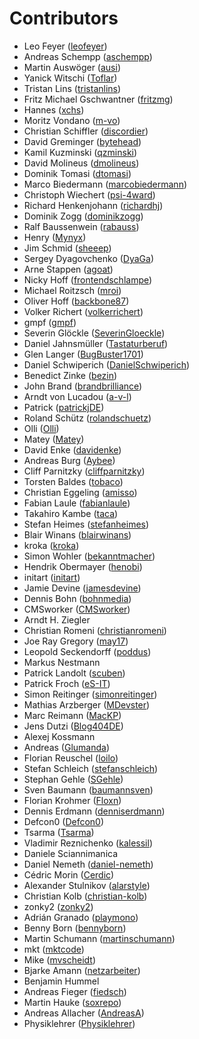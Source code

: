 # Contributors

 * Leo Feyer ([leofeyer](https://github.com/leofeyer))
 * Andreas Schempp ([aschempp](https://github.com/aschempp))
 * Martin Auswöger ([ausi](https://github.com/ausi))
 * Yanick Witschi ([Toflar](https://github.com/Toflar))
 * Tristan Lins ([tristanlins](https://github.com/tristanlins))
 * Fritz Michael Gschwantner ([fritzmg](https://github.com/fritzmg))
 * Hannes ([xchs](https://github.com/xchs))
 * Moritz Vondano ([m-vo](https://github.com/m-vo))
 * Christian Schiffler ([discordier](https://github.com/discordier))
 * David Greminger ([bytehead](https://github.com/bytehead))
 * Kamil Kuzminski ([qzminski](https://github.com/qzminski))
 * David Molineus ([dmolineus](https://github.com/dmolineus))
 * Dominik Tomasi ([dtomasi](https://github.com/dtomasi))
 * Marco Biedermann ([marcobiedermann](https://github.com/marcobiedermann))
 * Christoph Wiechert ([psi-4ward](https://github.com/psi-4ward))
 * Richard Henkenjohann ([richardhj](https://github.com/richardhj))
 * Dominik Zogg ([dominikzogg](https://github.com/dominikzogg))
 * Ralf Baussenwein ([rabauss](https://github.com/rabauss))
 * Henry ([Mynyx](https://github.com/Mynyx))
 * Jim Schmid ([sheeep](https://github.com/sheeep))
 * Sergey Dyagovchenko ([DyaGa](https://github.com/DyaGa))
 * Arne Stappen ([agoat](https://github.com/agoat))
 * Nicky Hoff ([frontendschlampe](https://github.com/frontendschlampe))
 * Michael Roitzsch ([mroi](https://github.com/mroi))
 * Oliver Hoff ([backbone87](https://github.com/backbone87))
 * Volker Richert ([volkerrichert](https://github.com/volkerrichert))
 * gmpf ([gmpf](https://github.com/gmpf))
 * Severin Glöckle ([SeverinGloeckle](https://github.com/SeverinGloeckle))
 * Daniel Jahnsmüller ([Tastaturberuf](https://github.com/Tastaturberuf))
 * Glen Langer ([BugBuster1701](https://github.com/BugBuster1701))
 * Daniel Schwiperich ([DanielSchwiperich](https://github.com/DanielSchwiperich))
 * Benedict Zinke ([bezin](https://github.com/bezin))
 * John Brand ([brandbrilliance](https://github.com/brandbrilliance))
 * Arndt von Lucadou ([a-v-l](https://github.com/a-v-l))
 * Patrick ([patrickjDE](https://github.com/patrickjDE))
 * Roland Schütz ([rolandschuetz](https://github.com/rolandschuetz))
 * Olli ([Olli](https://github.com/Olli))
 * Matey ([Matey](https://github.com/Matey))
 * David Enke ([davidenke](https://github.com/davidenke))
 * Andreas Burg ([Aybee](https://github.com/Aybee))
 * Cliff Parnitzky ([cliffparnitzky](https://github.com/cliffparnitzky))
 * Torsten Baldes ([tobaco](https://github.com/tobaco))
 * Christian Eggeling ([amisso](https://github.com/amisso))
 * Fabian Laule ([fabianlaule](https://github.com/fabianlaule))
 * Takahiro Kambe ([taca](https://github.com/taca))
 * Stefan Heimes ([stefanheimes](https://github.com/stefanheimes))
 * Blair Winans ([blairwinans](https://github.com/blairwinans))
 * kroka ([kroka](https://github.com/kroka))
 * Simon Wohler ([bekanntmacher](https://github.com/bekanntmacher))
 * Hendrik Obermayer ([henobi](https://github.com/henobi))
 * initart ([initart](https://github.com/initart))
 * Jamie Devine ([jamesdevine](https://github.com/jamesdevine))
 * Dennis Bohn ([bohnmedia](https://github.com/bohnmedia))
 * CMSworker ([CMSworker](https://github.com/CMSworker))
 * Arndt H. Ziegler
 * Christian Romeni ([christianromeni](https://github.com/christianromeni))
 * Joe Ray Gregory ([may17](https://github.com/may17))
 * Leopold Seckendorff ([poddus](https://github.com/poddus))
 * Markus Nestmann
 * Patrick Landolt ([scuben](https://github.com/scuben))
 * Patrick Froch ([eS-IT](https://github.com/eS-IT))
 * Simon Reitinger ([simonreitinger](https://github.com/simonreitinger))
 * Mathias Arzberger ([MDevster](https://github.com/MDevster))
 * Marc Reimann ([MacKP](https://github.com/MacKP))
 * Jens Dutzi ([Blog404DE](https://github.com/Blog404DE))
 * Alexej Kossmann
 * Andreas ([Glumanda](https://github.com/Glumanda))
 * Florian Reuschel ([loilo](https://github.com/loilo))
 * Stefan Schleich ([stefanschleich](https://github.com/stefanschleich))
 * Stephan Gehle ([SGehle](https://github.com/SGehle))
 * Sven Baumann ([baumannsven](https://github.com/baumannsven))
 * Florian Krohmer ([Floxn](https://github.com/Floxn))
 * Dennis Erdmann ([denniserdmann](https://github.com/denniserdmann))
 * Defcon0 ([Defcon0](https://github.com/Defcon0))
 * Tsarma ([Tsarma](https://github.com/Tsarma))
 * Vladimir Reznichenko ([kalessil](https://github.com/kalessil))
 * Daniele Sciannimanica
 * Daniel Nemeth ([daniel-nemeth](https://github.com/daniel-nemeth))
 * Cédric Morin ([Cerdic](https://github.com/Cerdic))
 * Alexander Stulnikov ([alarstyle](https://github.com/alarstyle))
 * Christian Kolb ([christian-kolb](https://github.com/christian-kolb))
 * zonky2 ([zonky2](https://github.com/zonky2))
 * Adrián Granado ([playmono](https://github.com/playmono))
 * Benny Born ([bennyborn](https://github.com/bennyborn))
 * Martin Schumann ([martinschumann](https://github.com/martinschumann))
 * mkt ([mktcode](https://github.com/mktcode))
 * Mike ([mvscheidt](https://github.com/mvscheidt))
 * Bjarke Amann ([netzarbeiter](https://github.com/netzarbeiter))
 * Benjamin Hummel
 * Andreas Fieger ([fiedsch](https://github.com/fiedsch))
 * Martin Hauke ([soxrepo](https://github.com/soxrepo))
 * Andreas Allacher ([AndreasA](https://github.com/AndreasA))
 * Physiklehrer ([Physiklehrer](https://github.com/Physiklehrer))
